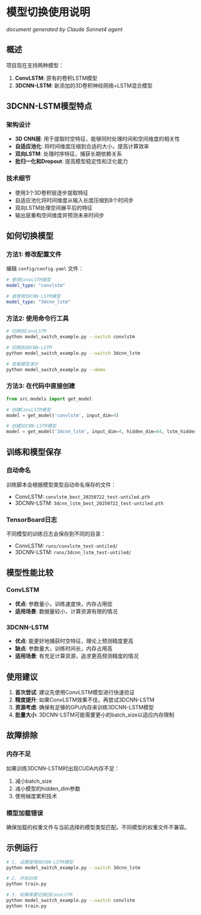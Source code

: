 # 模型切换使用说明
_document generated by Claude Sonnet4 agent_

## 概述

项目现在支持两种模型：
1. **ConvLSTM**: 原有的卷积LSTM模型
2. **3DCNN-LSTM**: 新添加的3D卷积神经网络+LSTM混合模型

## 3DCNN-LSTM模型特点

### 架构设计
- **3D CNN层**: 用于提取时空特征，能够同时处理时间和空间维度的相关性
- **自适应池化**: 将时间维度压缩到合适的大小，提高计算效率
- **双向LSTM**: 处理时序特征，捕获长期依赖关系
- **批归一化和Dropout**: 提高模型稳定性和泛化能力

### 技术细节
- 使用3个3D卷积层逐步提取特征
- 自适应池化将时间维度从输入长度压缩到8个时间步
- 双向LSTM处理空间展平后的特征
- 输出层重构空间维度并预测未来时间步

## 如何切换模型

### 方法1: 修改配置文件
编辑 `config/config.yaml` 文件：

```yaml
# 使用ConvLSTM模型
model_type: "convlstm"

# 或使用3DCNN-LSTM模型  
model_type: "3dcnn_lstm"
```

### 方法2: 使用命令行工具
```bash
# 切换到ConvLSTM
python model_switch_example.py --switch convlstm

# 切换到3DCNN-LSTM
python model_switch_example.py --switch 3dcnn_lstm

# 查看模型演示
python model_switch_example.py --demo
```

### 方法3: 在代码中直接创建
```python
from src.models import get_model

# 创建ConvLSTM模型
model = get_model('convlstm', input_dim=4)

# 创建3DCNN-LSTM模型
model = get_model('3dcnn_lstm', input_dim=4, hidden_dim=64, lstm_hidden_dim=32)
```

## 训练和模型保存

### 自动命名
训练脚本会根据模型类型自动命名保存的文件：
- ConvLSTM: `convlstm_best_20250722_test-untiled.pth`
- 3DCNN-LSTM: `3dcnn_lstm_best_20250722_test-untiled.pth`

### TensorBoard日志
不同模型的训练日志会保存到不同的目录：
- ConvLSTM: `runs/convlstm_test-untiled/`
- 3DCNN-LSTM: `runs/3dcnn_lstm_test-untiled/`

## 模型性能比较

### ConvLSTM
- **优点**: 参数量小，训练速度快，内存占用低
- **适用场景**: 数据量较小，计算资源有限的情况

### 3DCNN-LSTM  
- **优点**: 能更好地捕获时空特征，理论上预测精度更高
- **缺点**: 参数量大，训练时间长，内存占用高
- **适用场景**: 有充足计算资源，追求更高预测精度的情况

## 使用建议

1. **首次尝试**: 建议先使用ConvLSTM模型进行快速验证
2. **精度提升**: 如果ConvLSTM效果不佳，再尝试3DCNN-LSTM
3. **资源考虑**: 确保有足够的GPU内存来训练3DCNN-LSTM模型
4. **批量大小**: 3DCNN-LSTM可能需要更小的batch_size以适应内存限制

## 故障排除

### 内存不足
如果训练3DCNN-LSTM时出现CUDA内存不足：
1. 减小batch_size
2. 减小模型的hidden_dim参数
3. 使用梯度累积技术

### 模型加载错误
确保加载的权重文件与当前选择的模型类型匹配。不同模型的权重文件不兼容。

## 示例运行

```bash
# 1. 设置使用3DCNN-LSTM模型
python model_switch_example.py --switch 3dcnn_lstm

# 2. 开始训练
python train.py

# 3. 如果需要切换回ConvLSTM
python model_switch_example.py --switch convlstm
python train.py
```

